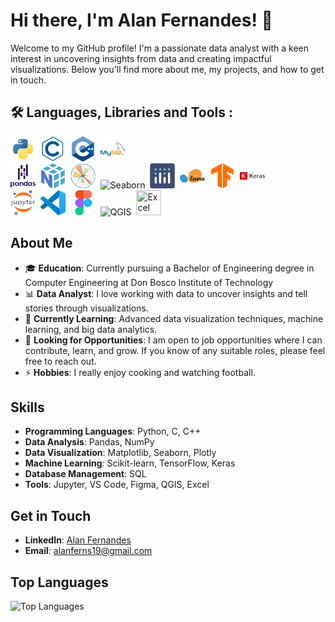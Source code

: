# Hi there, I'm Alan Fernandes! 👋

Welcome to my GitHub profile! I'm a passionate data analyst with a keen interest in uncovering insights from data and creating impactful visualizations. Below you'll find more about me, my projects, and how to get in touch.


## :hammer_and_wrench: Languages, Libraries and Tools :
<div>
  <img src="https://github.com/devicons/devicon/blob/master/icons/python/python-original.svg" title="Python" alt="Python" width="40" height="40"/>&nbsp;
  <img src="https://github.com/devicons/devicon/blob/master/icons/c/c-line.svg" title="C" alt="C" width="40" height="40"/>&nbsp;
  <img src="https://github.com/devicons/devicon/blob/master/icons/cplusplus/cplusplus-original.svg" title="CPP" alt="CPP" width="40" height="40"/>&nbsp;
  <img src="https://github.com/devicons/devicon/blob/master/icons/mysql/mysql-original-wordmark.svg" title="MySQL" alt="MySQL" width="40" height="40"/>&nbsp;
  <br>
  <img src="https://github.com/devicons/devicon/blob/master/icons/pandas/pandas-original-wordmark.svg" title="Pandas" alt="Pandas" width="40" height="40"/>&nbsp;
  <img src="https://github.com/devicons/devicon/blob/master/icons/numpy/numpy-original.svg" title="Numpy" alt="Numpy" width="40" height="40"/>&nbsp;
  <img src="https://github.com/devicons/devicon/blob/master/icons/matplotlib/matplotlib-original.svg" title="Matplotlib" alt="Matplotlib" width="40" height="40"/>&nbsp;
  <img src="https://seaborn.pydata.org/_images/logo-mark-lightbg.svg" title="Seaborn" alt="Seaborn" width="40" height="40"/>&nbsp;
  <img src="https://github.com/devicons/devicon/blob/master/icons/plotly/plotly-original.svg" title="Plotly" alt="Plotly" width="40" height="40"/>&nbsp;
  <img src="https://github.com/devicons/devicon/blob/master/icons/scikitlearn/scikitlearn-original.svg" title="scikit" alt="scikit" width="40" height="40"/>&nbsp;
  <img src="https://github.com/devicons/devicon/blob/master/icons/tensorflow/tensorflow-original.svg" title="Tensorflow" alt="Tensorflow" width="40" height="40"/>&nbsp;
  <img src="https://github.com/devicons/devicon/blob/master/icons/keras/keras-original-wordmark.svg" title="Keras" alt="Keras" width="40" height="40"/>&nbsp;
  <br>
  <img src="https://github.com/devicons/devicon/blob/master/icons/jupyter/jupyter-original-wordmark.svg" title="Jupyter" alt="Jupyter" width="40" height="40"/>&nbsp;
  <img src="https://github.com/devicons/devicon/blob/master/icons/vscode/vscode-original.svg" title="VSC" alt="VSC" width="40" height="40"/>&nbsp;
  <img src="https://github.com/devicons/devicon/blob/master/icons/figma/figma-original.svg" title="Figma" alt="Figma" width="40" height="40"/>&nbsp;
  <img src="https://qgis.org/en/_downloads/c18208e3a0be20a4386fed0e1be4727d/qgis-icon128.svg" title="QGIS" alt="QGIS" width="40" height="40"/>&nbsp;
  <img src="https://upload.wikimedia.org/wikipedia/commons/3/34/Microsoft_Office_Excel_%282019%E2%80%93present%29.svg" title="Excel" **alt="Excel" width="40" height="40"/>
</div>


## About Me

- 🎓 **Education**: Currently pursuing a Bachelor of Engineering degree in Computer Engineering at Don Bosco Institute of Technology
- 📊 **Data Analyst**: I love working with data to uncover insights and tell stories through visualizations.
- 🌱 **Currently Learning**: Advanced data visualization techniques, machine learning, and big data analytics.
- 💼 **Looking for Opportunities**: I am open to job opportunities where I can contribute, learn, and grow. If you know of any suitable roles, please feel free to reach out.
- ⚡ **Hobbies**: I really enjoy cooking and watching football.

## Skills

- **Programming Languages**: Python, C, C++
- **Data Analysis**: Pandas, NumPy
- **Data Visualization**: Matplotlib, Seaborn, Plotly
- **Machine Learning**: Scikit-learn, TensorFlow, Keras
- **Database Management**: SQL
- **Tools**: Jupyter, VS Code, Figma, QGIS, Excel

## Get in Touch

- **LinkedIn**: [Alan Fernandes](https://www.linkedin.com/in/alan-fernandes08/)
- **Email**: alanferns19@gmail.com

## Top Languages

![Top Languages](https://github-readme-stats.vercel.app/api/top-langs/?username=AlanFernandes8&layout=compact&theme=radical)
#
<img src="https://komarev.com/ghpvc/?username=AlanFernandes8&style=flat-square&color=blue" alt=""/>
